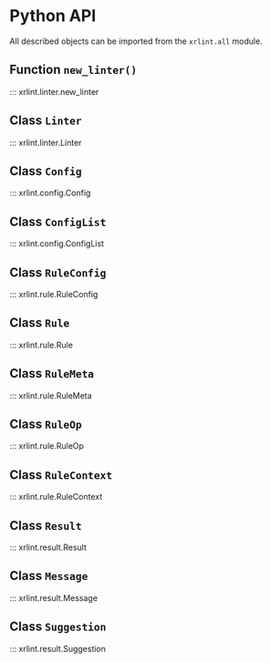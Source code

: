 # Python API

All described objects can be imported from the `xrlint.all` module.

## Function `new_linter()`

::: xrlint.linter.new_linter

## Class `Linter`

::: xrlint.linter.Linter

## Class `Config`

::: xrlint.config.Config

## Class `ConfigList`

::: xrlint.config.ConfigList

## Class `RuleConfig`

::: xrlint.rule.RuleConfig

## Class `Rule`

::: xrlint.rule.Rule

## Class `RuleMeta`

::: xrlint.rule.RuleMeta

## Class `RuleOp`

::: xrlint.rule.RuleOp

## Class `RuleContext`

::: xrlint.rule.RuleContext

## Class `Result`

::: xrlint.result.Result

## Class `Message`

::: xrlint.result.Message

## Class `Suggestion`

::: xrlint.result.Suggestion

